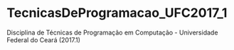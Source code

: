# TecnicasDeProgramacao_UFC2017_1
Disciplina de Técnicas de Programação em Computação - Universidade Federal do Ceará (2017.1)
